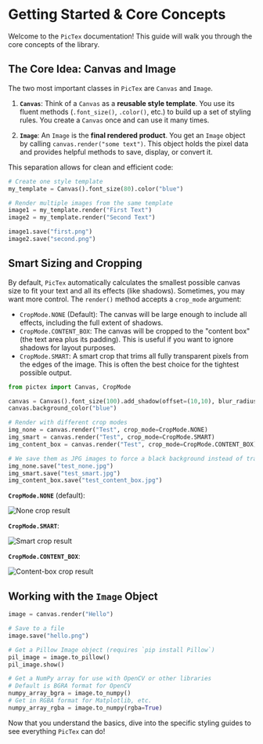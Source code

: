 # Getting Started & Core Concepts

Welcome to the `PicTex` documentation! This guide will walk you through the core concepts of the library.

## The Core Idea: Canvas and Image

The two most important classes in `PicTex` are `Canvas` and `Image`.

1.  **`Canvas`**: Think of a `Canvas` as a **reusable style template**. You use its fluent methods (`.font_size()`, `.color()`, etc.) to build up a set of styling rules. You create a `Canvas` once and can use it many times.

2.  **`Image`**: An `Image` is the **final rendered product**. You get an `Image` object by calling `canvas.render("some text")`. This object holds the pixel data and provides helpful methods to save, display, or convert it.

This separation allows for clean and efficient code:

```python
# Create one style template
my_template = Canvas().font_size(80).color("blue")

# Render multiple images from the same template
image1 = my_template.render("First Text")
image2 = my_template.render("Second Text")

image1.save("first.png")
image2.save("second.png")
```

## Smart Sizing and Cropping

By default, `PicTex` automatically calculates the smallest possible canvas size to fit your text and all its effects (like shadows). Sometimes, you may want more control. The `render()` method accepts a `crop_mode` argument:

-   `CropMode.NONE` (Default): The canvas will be large enough to include all effects, including the full extent of shadows.
-   `CropMode.CONTENT_BOX`: The canvas will be cropped to the "content box" (the text area plus its padding). This is useful if you want to ignore shadows for layout purposes.
-   `CropMode.SMART`: A smart crop that trims all fully transparent pixels from the edges of the image. This is often the best choice for the tightest possible output.

```python
from pictex import Canvas, CropMode

canvas = Canvas().font_size(100).add_shadow(offset=(10,10), blur_radius=20, color="white")
canvas.background_color("blue")

# Render with different crop modes
img_none = canvas.render("Test", crop_mode=CropMode.NONE)
img_smart = canvas.render("Test", crop_mode=CropMode.SMART)
img_content_box = canvas.render("Test", crop_mode=CropMode.CONTENT_BOX)

# We save them as JPG images to force a black background instead of transparent, so it's easier to see the difference
img_none.save("test_none.jpg")
img_smart.save("test_smart.jpg")
img_content_box.save("test_content_box.jpg")
```

**`CropMode.NONE`** (default):

![None crop result](assets/getting-started-1-none.jpg)

**`CropMode.SMART`**:

![Smart crop result](assets/getting-started-1-smart.jpg)

**`CropMode.CONTENT_BOX`**:

![Content-box crop result](assets/getting-started-1-cb.jpg)

## Working with the `Image` Object

```python
image = canvas.render("Hello")

# Save to a file
image.save("hello.png")

# Get a Pillow Image object (requires `pip install Pillow`)
pil_image = image.to_pillow()
pil_image.show()

# Get a NumPy array for use with OpenCV or other libraries
# Default is BGRA format for OpenCV
numpy_array_bgra = image.to_numpy()
# Get in RGBA format for Matplotlib, etc.
numpy_array_rgba = image.to_numpy(rgba=True)
```

Now that you understand the basics, dive into the specific styling guides to see everything `PicTex` can do!

